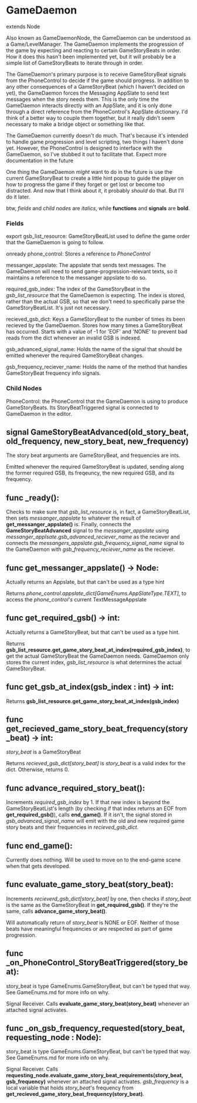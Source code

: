 # GameDaemon
extends Node

Also known as GameDaemonNode, the GameDaemon can be understood as a Game/LevelManager. The GameDaemon implements the progression of the game by expecting and reacting to certain GameStoryBeats in order. How it does this hasn't been implemented yet, but it will probably be a simple list of GameStoryBeats to iterate through in order.

The GameDaemon's primary purpose is to receive GameStoryBeat signals from the PhoneControl to decide if the game should progress. In addition to any other consequences of a GameStoryBeat (which I haven't decided on yet), the GameDaemon forces the Messaging AppSlate to send text messages when the story needs them. This is the only time the GameDaemon interacts directly with an AppSlate, and it is only done through a direct reference from the PhoneControl's AppSlate dictionary. I'd think of a better way to couple them together, but it really didn't seem necessary to make a bridge object or something like that.

The GameDaemon currently doesn't do much. That's because it's intended to handle game progression and level scripting, two things I haven't done yet. However, the PhoneControl is designed to interface with the GameDaemon, so I've stubbed it out to facilitate that. Expect more documentation in the future

One thing the GameDaemon _might_ want to do in the future is use the current GameStoryBeat to create a little hint popup to guide the player on how to progress the game if they forget or get lost or become too distracted. And now that I think about it, it probably _should_ do that. But I'll do it later.

btw, _fields_ and _child nodes_ are _italics_, while **functions** and **signals** are **bold**.

### Fields
export gsb_list_resource: GameStoryBeatList used to define the game order that the GameDaemon is going to follow.

onready phone_control: Stores a reference to _PhoneControl_

messanger_appslate: The appslate that sends text messages. The GameDaemon will need to send game-progression-relevant texts, so it maintains a reference to the messanger appslate to do so.

required_gsb_index: The index of the GameStoryBeat in the _gsb_list_resource_ that the GameDaemon is expecting. The index is stored, rather than the actual GSB, so that we don't need to specifically parse the GameStoryBeatList. It's just not necessary.

recieved_gsb_dict: Keys a GameStoryBeat to the number of times its been recieved by the GameDaemon. Stores how many times a GameStoryBeat has occurred. Starts with a value of -1 for 'EOF' and 'NONE' to prevent bad reads from the dict whenever an invalid GSB is indexed.

gsb_advanced_signal_name: Holds the name of the signal that should be emitted whenever the required GameStoryBeat changes.

gsb_frequency_reciever_name:  Holds the name of the method that handles GameStoryBeat frequency info signals.

### Child Nodes
PhoneControl: the PhoneControl that the GameDaemon is using to produce GameStoryBeats. Its StoryBeatTriggered signal is connected to GameDaemon in the editor.

## signal GameStoryBeatAdvanced(old_story_beat, old_frequency, new_story_beat, new_frequency)
The story beat arguments are GameStoryBeat, and frequencies are ints.

Emitted whenever the required GameStoryBeat is updated, sending along the former required GSB, its freqeuncy, the new required GSB, and its frequency.

## func _ready():
Checks to make sure that _gsb_list_resource_ is, in fact, a GameStoryBeatList, then sets _messanger_appslate_ to whatever the result of **get_messanger_appslate()** is. Finally, connects the **GameStoryBeatAdvanced** signal to the _messanger_appslate_ using _messanger_applsate.gsb_advanced_reciever_name_ as the reciever and connects the _messangers_appslate.gsb_frequency_signal_name_  signal to the GameDaemon with _gsb_frequency_reciever_name_ as the reciever.
	
## func get_messanger_appslate() -> Node:
Actually returns an Appslate, but that can't be used as a type hint

Returns _phone_control.appslate_dict[GameEnums.AppSlateType.TEXT]_, to access the _phone_control's_ current TextMessageAppslate

## func get_required_gsb() -> int:
Actually returns a GameStoryBeat, but that can't be used as a type hint.

Returns **gsb_list_resource.get_game_story_beat_at_index(required_gsb_index)**, to get the actual GameStoryBeat the GameDaemon needs. GameDaemon only stores the current index, _gsb_list_resource_ is what determines the actual GameStoryBeat.

## func get_gsb_at_index(gsb_index : int) -> int:
Returns **gsb_list_resource.get_game_story_beat_at_index(gsb_index)**

## func get_recieved_game_story_beat_frequency(story_beat) -> int:
_story_beat_ is a GameStoryBeat

Returns _recieved_gsb_dict[story_beat]_ is _story_beat_ is a valid index for the dict. Otherwise, returns 0.

## func advance_required_story_beat():
Increments _required_gsb_index_ by 1. If that new index is beyond the GameStoryBeatList's length (by checking if that index returns an EOF from **get_required_gsb()**), calls **end_game()**. If it isn't, the signal stored in _gsb_advanced_signal_name_  will emit with the old and new required game story beats and their frequencies in _recieved_gsb_dict_.

## func end_game():
Currently does nothing. Will be used to move on to the end-game scene when that gets developed.

## func evaluate_game_story_beat(story_beat):
Increments _recieverd_gsb_dict[story_beat]_ by one, then checks if _story_beat_ is the same as the GameStoryBeat in **get_required_gsb()**. If they're the same, calls **advance_game_story_beat()**.

Will automatically return of _story_beat_ is NONE or EOF. Neither of those beats have meaningful frequencies or are respected as part of game progression.

## func _on_PhoneControl_StoryBeatTriggered(story_beat):
story_beat is type GameEnums.GameStoryBeat, but can't be typed that way. See GameEnums.md for more info on why.

Signal Receiver. Calls **evaluate_game_story_beat(story_beat)** whenever an attached signal activates.

## func _on_gsb_frequency_requested(story_beat, requesting_node : Node):
story_beat is type GameEnums.GameStoryBeat, but can't be typed that way. See GameEnums.md for more info on why.

Signal Receiver. Calls **requesting_node.evaluate_game_story_beat_requirements(story_beat, gsb_frequency)** whenever an attached signal activates. _gsb_frequency_ is a local variable that holds _story_beat_'s frequency from **get_recieved_game_story_beat_frequency(story_beat)**.

